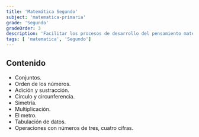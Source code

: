 ```yaml
---
title: 'Matemática Segundo'
subject: 'matematica-primaria'  
grade: 'Segundo'
gradeOrder: 3
description: 'Facilitar los procesos de desarrollo del pensamiento matemático, suministrando al estudiante los fundamentos lógicos, conceptuales y procedimientales de la matemática, para un desempeño adecuado en su proyecto de vida.'
tags: [ 'matematica', 'Segundo']
---
```


## Contenido

* Conjuntos.
* Orden de los números.
* Adición y sustracción.
* Círculo y circunferencia.
* Simetría.
* Multiplicación.
* El metro.
* Tabulación de datos.
* Operaciones con números de tres, cuatro cifras.